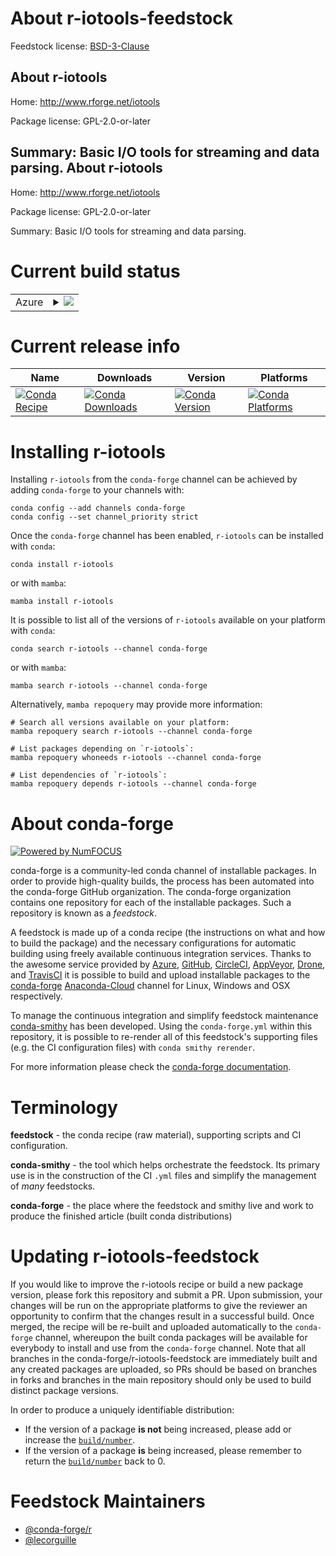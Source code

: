 About r-iotools-feedstock
=========================

Feedstock license: [BSD-3-Clause](https://github.com/conda-forge/r-iotools-feedstock/blob/main/LICENSE.txt)

About r-iotools
---------------

Home: http://www.rforge.net/iotools

Package license: GPL-2.0-or-later

Summary: Basic I/O tools for streaming and data parsing.
About r-iotools
---------------

Home: http://www.rforge.net/iotools

Package license: GPL-2.0-or-later

Summary: Basic I/O tools for streaming and data parsing.

Current build status
====================


<table>
    
  <tr>
    <td>Azure</td>
    <td>
      <details>
        <summary>
          <a href="https://dev.azure.com/conda-forge/feedstock-builds/_build/latest?definitionId=4546&branchName=main">
            <img src="https://dev.azure.com/conda-forge/feedstock-builds/_apis/build/status/r-iotools-feedstock?branchName=main">
          </a>
        </summary>
        <table>
          <thead><tr><th>Variant</th><th>Status</th></tr></thead>
          <tbody><tr>
              <td>linux_64_r_base4.2</td>
              <td>
                <a href="https://dev.azure.com/conda-forge/feedstock-builds/_build/latest?definitionId=4546&branchName=main">
                  <img src="https://dev.azure.com/conda-forge/feedstock-builds/_apis/build/status/r-iotools-feedstock?branchName=main&jobName=linux&configuration=linux%20linux_64_r_base4.2" alt="variant">
                </a>
              </td>
            </tr><tr>
              <td>linux_64_r_base4.3</td>
              <td>
                <a href="https://dev.azure.com/conda-forge/feedstock-builds/_build/latest?definitionId=4546&branchName=main">
                  <img src="https://dev.azure.com/conda-forge/feedstock-builds/_apis/build/status/r-iotools-feedstock?branchName=main&jobName=linux&configuration=linux%20linux_64_r_base4.3" alt="variant">
                </a>
              </td>
            </tr><tr>
              <td>osx_64_r_base4.2</td>
              <td>
                <a href="https://dev.azure.com/conda-forge/feedstock-builds/_build/latest?definitionId=4546&branchName=main">
                  <img src="https://dev.azure.com/conda-forge/feedstock-builds/_apis/build/status/r-iotools-feedstock?branchName=main&jobName=osx&configuration=osx%20osx_64_r_base4.2" alt="variant">
                </a>
              </td>
            </tr><tr>
              <td>osx_64_r_base4.3</td>
              <td>
                <a href="https://dev.azure.com/conda-forge/feedstock-builds/_build/latest?definitionId=4546&branchName=main">
                  <img src="https://dev.azure.com/conda-forge/feedstock-builds/_apis/build/status/r-iotools-feedstock?branchName=main&jobName=osx&configuration=osx%20osx_64_r_base4.3" alt="variant">
                </a>
              </td>
            </tr><tr>
              <td>win_64</td>
              <td>
                <a href="https://dev.azure.com/conda-forge/feedstock-builds/_build/latest?definitionId=4546&branchName=main">
                  <img src="https://dev.azure.com/conda-forge/feedstock-builds/_apis/build/status/r-iotools-feedstock?branchName=main&jobName=win&configuration=win%20win_64_" alt="variant">
                </a>
              </td>
            </tr>
          </tbody>
        </table>
      </details>
    </td>
  </tr>
</table>

Current release info
====================

| Name | Downloads | Version | Platforms |
| --- | --- | --- | --- |
| [![Conda Recipe](https://img.shields.io/badge/recipe-r--iotools-green.svg)](https://anaconda.org/conda-forge/r-iotools) | [![Conda Downloads](https://img.shields.io/conda/dn/conda-forge/r-iotools.svg)](https://anaconda.org/conda-forge/r-iotools) | [![Conda Version](https://img.shields.io/conda/vn/conda-forge/r-iotools.svg)](https://anaconda.org/conda-forge/r-iotools) | [![Conda Platforms](https://img.shields.io/conda/pn/conda-forge/r-iotools.svg)](https://anaconda.org/conda-forge/r-iotools) |

Installing r-iotools
====================

Installing `r-iotools` from the `conda-forge` channel can be achieved by adding `conda-forge` to your channels with:

```
conda config --add channels conda-forge
conda config --set channel_priority strict
```

Once the `conda-forge` channel has been enabled, `r-iotools` can be installed with `conda`:

```
conda install r-iotools
```

or with `mamba`:

```
mamba install r-iotools
```

It is possible to list all of the versions of `r-iotools` available on your platform with `conda`:

```
conda search r-iotools --channel conda-forge
```

or with `mamba`:

```
mamba search r-iotools --channel conda-forge
```

Alternatively, `mamba repoquery` may provide more information:

```
# Search all versions available on your platform:
mamba repoquery search r-iotools --channel conda-forge

# List packages depending on `r-iotools`:
mamba repoquery whoneeds r-iotools --channel conda-forge

# List dependencies of `r-iotools`:
mamba repoquery depends r-iotools --channel conda-forge
```


About conda-forge
=================

[![Powered by
NumFOCUS](https://img.shields.io/badge/powered%20by-NumFOCUS-orange.svg?style=flat&colorA=E1523D&colorB=007D8A)](https://numfocus.org)

conda-forge is a community-led conda channel of installable packages.
In order to provide high-quality builds, the process has been automated into the
conda-forge GitHub organization. The conda-forge organization contains one repository
for each of the installable packages. Such a repository is known as a *feedstock*.

A feedstock is made up of a conda recipe (the instructions on what and how to build
the package) and the necessary configurations for automatic building using freely
available continuous integration services. Thanks to the awesome service provided by
[Azure](https://azure.microsoft.com/en-us/services/devops/), [GitHub](https://github.com/),
[CircleCI](https://circleci.com/), [AppVeyor](https://www.appveyor.com/),
[Drone](https://cloud.drone.io/welcome), and [TravisCI](https://travis-ci.com/)
it is possible to build and upload installable packages to the
[conda-forge](https://anaconda.org/conda-forge) [Anaconda-Cloud](https://anaconda.org/)
channel for Linux, Windows and OSX respectively.

To manage the continuous integration and simplify feedstock maintenance
[conda-smithy](https://github.com/conda-forge/conda-smithy) has been developed.
Using the ``conda-forge.yml`` within this repository, it is possible to re-render all of
this feedstock's supporting files (e.g. the CI configuration files) with ``conda smithy rerender``.

For more information please check the [conda-forge documentation](https://conda-forge.org/docs/).

Terminology
===========

**feedstock** - the conda recipe (raw material), supporting scripts and CI configuration.

**conda-smithy** - the tool which helps orchestrate the feedstock.
                   Its primary use is in the construction of the CI ``.yml`` files
                   and simplify the management of *many* feedstocks.

**conda-forge** - the place where the feedstock and smithy live and work to
                  produce the finished article (built conda distributions)


Updating r-iotools-feedstock
============================

If you would like to improve the r-iotools recipe or build a new
package version, please fork this repository and submit a PR. Upon submission,
your changes will be run on the appropriate platforms to give the reviewer an
opportunity to confirm that the changes result in a successful build. Once
merged, the recipe will be re-built and uploaded automatically to the
`conda-forge` channel, whereupon the built conda packages will be available for
everybody to install and use from the `conda-forge` channel.
Note that all branches in the conda-forge/r-iotools-feedstock are
immediately built and any created packages are uploaded, so PRs should be based
on branches in forks and branches in the main repository should only be used to
build distinct package versions.

In order to produce a uniquely identifiable distribution:
 * If the version of a package **is not** being increased, please add or increase
   the [``build/number``](https://docs.conda.io/projects/conda-build/en/latest/resources/define-metadata.html#build-number-and-string).
 * If the version of a package **is** being increased, please remember to return
   the [``build/number``](https://docs.conda.io/projects/conda-build/en/latest/resources/define-metadata.html#build-number-and-string)
   back to 0.

Feedstock Maintainers
=====================

* [@conda-forge/r](https://github.com/conda-forge/r/)
* [@lecorguille](https://github.com/lecorguille/)

